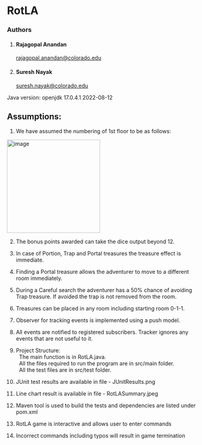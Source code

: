 # RotLA

### Authors

1. #### Rajagopal Anandan
    rajagopal.anandan@colorado.edu

1. #### Suresh Nayak 
     suresh.nayak@colorado.edu



Java version: openjdk 17.0.4.1 2022-08-12

## Assumptions:
1. We have assumed the numbering of 1st floor to be as follows:  
  <img width="244" alt="image" src="https://user-images.githubusercontent.com/42914453/192075159-9274e023-8b25-4a4c-8bc7-2ee4c3354768.png">

2. The bonus points awarded can take the dice output beyond 12.

3. In case of Portion, Trap and Portal treasures the treasure effect is immediate.
4. Finding a Portal treasure allows the adventurer to move to a different room immediately.
5. During a Careful search the adventurer has a 50% chance of avoiding Trap treasure. If avoided the trap is not removed from the room.
6. Treasures can be placed in any room including starting room 0-1-1.
7. Observer for tracking events is implemented using a push model.
8. All events are notified to registered subscribers. Tracker ignores any events that are not useful to it. 
9. Project Structure:  
  &nbsp; The main function is in RotLA.java.  
  &nbsp; All the files required to run the program are in src/main folder.  
  &nbsp; All the test files are in src/test folder.
10. JUnit test results are available in file - JUnitResults.png
11. Line chart result is available in file - RotLASummary.jpeg
12. Maven tool is used to build the tests and dependencies are listed under pom.xml
13. RotLA game is interactive and allows user to enter commands
14. Incorrect commands including typos will result in game termination
